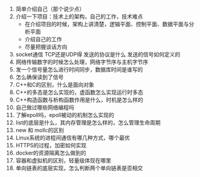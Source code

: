 1. 简单介绍自己（那个说少点）
2. 介绍一下项目：技术上的架构，自己的工作，技术难点
    - 在介绍项目的时候，架构上讲清楚，逻辑平面、控制平面、数据平面与分析平面
    - 介绍自己的工作
    - 尽量把握谈话方向
3. socket通信  TCP还是UDP得 发送的协议是什么  发送的信号如何定义的  
4. 网络传输数字的时候怎么处理，网络字节序与主机字节序
5. 发一个信号量怎么进行时间同步，数据库时间是谁写的
6. 怎么确保读到了信号
7. C++和C的区别，什么是面向对象
8. C++的多态是怎么实现的，虚函数怎么实现运行时多态
9. C++构造函数与析构函数作用是什么，时机是怎么样的
10. 自己做过哪些网络编程吗
11. 了解epoll吗，epoll被动的机制怎么实现的
12. list的底层是什么，其内存管理是怎么样的，怎么管理生命周期
13. new 和 mollc的区别
14. Linux系统的进程间通信有哪几种方式，哪个最优
15. HTTPS的过程，加密如何实现
16. docker的资源隔离怎么做到的
17. 容器和虚拟机的区别，轻量级体现在哪里
18. 单向链表的底层实现，怎么判断两个单向链表是否相交